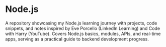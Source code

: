 # Node.js
A repository showcasing my Node.js learning journey with projects, code snippets, and notes inspired by Eve Porcello (LinkedIn Learning) and Code with Harry (YouTube). Covers Node.js basics, modules, APIs, and real-time apps, serving as a practical guide to backend development progress.
